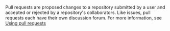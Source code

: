 Pull requests are proposed changes to a repository submitted by a user and accepted or rejected by a repository's collaborators. Like issues, pull requests each have their own discussion forum. For more information, see [Using pull requests](https://help.github.com/articles/using-pull-requests/.)
